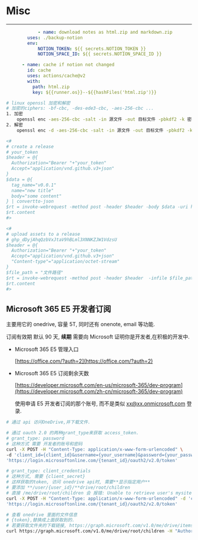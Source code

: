 # Misc

---

```yaml
			- name: download notes as html.zip and markdown.zip
        uses: ./backup-notion
        env:
            NOTION_TOKEN: ${{ secrets.NOTION_TOKEN }}
            NOTION_SPACE_ID: ${{ secrets.NOTION_SPACE_ID }}

      - name: cache if notion not changed
        id: cache
        uses: actions/cache@v2
        with:
          path: html.zip
          key: ${{runner.os}}--${{hashFiles('html.zip')}}
```

```bash
# linux openssl 加密和解密
# 加密的ciphers: -bf-cbc, -des-ede3-cbc, -aes-256-cbc ...
1. 加密
	openssl enc -aes-256-cbc -salt -in 源文件 -out 目标文件 -pbkdf2 -k 密码
2. 解密
	openssl enc -d -aes-256-cbc -salt -in 源文件 -out 目标文件 -pbkdf2 -k 密码
```

```powershell
<#
# create a release
# your_token
$header = @{
  Authorization="Bearer "+"your_token"
  Accept="application/vnd.github.v3+json"  
}
$data = @{
  tag_name="v0.0.1"
  name="new title"
  body="some content"
} | convertto-json
$rt = invoke-webrequest -method post -header $header -body $data -uri https://api.github.com/repos/用户名/仓库名/releases
$rt.content
#>

<#
# upload assets to a release
# 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
$header = @{
  Authorization="Bearer "+"your_token"
  Accept="application/vnd.github.v3+json"
  "Content-type"="application/octet-stream"
}
$file_path = "文件路径"
$rt = invoke-webrequest -method post -header $header  -infile $file_path -uri https://uploads.github.com/repos/用户名/仓库名/releases/release_id编号/assets?name=文件的名字加后缀
$rt.content
#>
```

## Microsoft 365 E5 开发者订阅

主要用它的 onedrive, 容量 5T, 同时还有 onenote, email 等功能.

订阅有效期 默认 90 天, **续期** 需要向 Microsoft 证明你是开发者,在积极的开发中.

- Microsoft 365 E5 管理入口
    
    [https://office.com/?auth=2](https://office.com/?auth=2)
    
- Microsoft 365 E5 订阅剩余天数
    
    [https://developer.microsoft.com/en-us/microsoft-365/dev-program](https://developer.microsoft.com/zh-cn/microsoft-365/dev-program)
    
    使用申请 E5 开发者订阅的那个账号, 而不是类似 xx@xx.onmicrosoft.com 登录.
    

```bash
# 通过 api 访问OneDrive,并下载文件.

# 通过 oauth 2.0 的两种grant_type来获取 access_token.
# grant_type: password
# 这种方式 需要 开发者的账号和密码
curl -X POST -H "Content-Type: application/x-www-form-urlencoded" \
-d 'client_id={client_id}&username={your_username}&password={your_password}&scope=openid&client_secret={client_secret}&grant_type=password' \
'https://login.microsoftonline.com/{tenant_id}/oauth2/v2.0/token' 

# grant_type: client_credentials
# 这种方式, 需要 {client_secret}
# 这样获取的token, 访问 onedrive api时, 需要**显示指定用户**
# 要添加 **/user/{user_id}/**drive/root/children
# 直接 /me/drive/root/children 会 报错: Unable to retrieve user's mysite URL
curl -X POST -H "Content-Type: application/x-www-form-urlencoded" -d 'client_id={client_id}&scope=https%3A%2F%2Fgraph.microsoft.com%2F.default&client_secret={client_secret}&grant_type=client_credentials' \
'https://login.microsoftonline.com/{tenant_id}/oauth2/v2.0/token'

# 查看 onedrive 里面的文件信息
# {token},替换成上面获取到的.
# 若要获取文件夹的下载链接, https://graph.microsoft.com/v1.0/me/drive/items/{folder_id}/children
curl https://graph.microsoft.com/v1.0/me/drive/root/children -H "Authorization: Bearer ${token}"

```